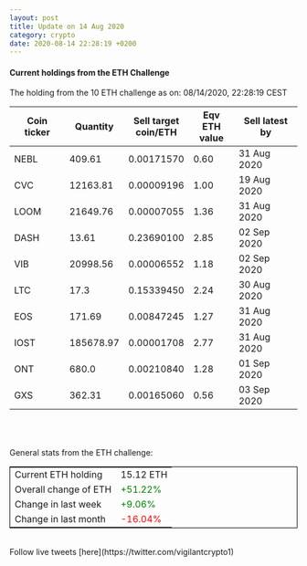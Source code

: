 ```yaml
---
layout: post
title: Update on 14 Aug 2020
category: crypto
date: 2020-08-14 22:28:19 +0200
---
```

<!-- Global site tag (gtag.js) - Google Analytics -->
<script async src="https://www.googletagmanager.com/gtag/js?id=UA-103831149-5"></script>
<script>
  window.dataLayer = window.dataLayer || [];
  function gtag(){dataLayer.push(arguments);}
  gtag('js', new Date());

  gtag('config', 'UA-103831149-5');
</script>


#### Current holdings from the ETH Challenge

The holding from the 10 ETH challenge as on: 08/14/2020, 22:28:19 CEST

|Coin ticker|Quantity|Sell target<br>coin/ETH|Eqv ETH<br>value|Sell latest by|
|-----------|--------|-----------|-----------|--------------|
NEBL|409.61|  0.00171570|0.60|31 Aug 2020|
CVC|12163.81|  0.00009196|1.00|19 Aug 2020|
LOOM|21649.76|  0.00007055|1.36|31 Aug 2020|
DASH|13.61|  0.23690100|2.85|02 Sep 2020|
VIB|20998.56|  0.00006552|1.18|02 Sep 2020|
LTC|17.3|  0.15339450|2.24|30 Aug 2020|
EOS|171.69|  0.00847245|1.27|31 Aug 2020|
IOST|185678.97|  0.00001708|2.77|31 Aug 2020|
ONT|680.0|  0.00210840|1.28|01 Sep 2020|
GXS|362.31|  0.00165060|0.56|03 Sep 2020|

<br>
<br>
<br>
General stats from the ETH challenge:

<table style="border:1px solid black;margin-left:auto;margin-right:auto;">
	<tbody>
	<tr>
		<td>Current ETH holding</td>
		<td>     15.12 ETH</td>
	</tr>
	<tr>
		<td>Overall change of ETH</td>
		<td><font color="green">+51.22%</font></td>
	</tr>
	<tr>
		<td>Change in last week</td>
		<td><font color="green">+9.06%</font></td>
	</tr>
	<tr>
		<td>Change in last month</td>
		<td><font color="red">-16.04%</font></td>
	</tr>
	</tbody>
</table>

<br>
Follow live tweets [here](https://twitter.com/vigilantcrypto1)
<br>
<br>